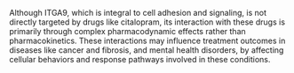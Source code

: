 Although ITGA9, which is integral to cell adhesion and signaling, is not directly targeted by drugs like citalopram, its interaction with these drugs is primarily through complex pharmacodynamic effects rather than pharmacokinetics. These interactions may influence treatment outcomes in diseases like cancer and fibrosis, and mental health disorders, by affecting cellular behaviors and response pathways involved in these conditions.